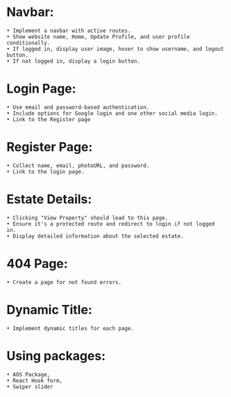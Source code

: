 # Navbar:

    • Implement a navbar with active routes.
    • Show website name, Home, Update Profile, and user profile conditionally.
    • If logged in, display user image, hover to show username, and logout button.
    • If not logged in, display a login button.

# Login Page:

    • Use email and password-based authentication.
    • Include options for Google login and one other social media login.
    • Link to the Register page

# Register Page:

    • Collect name, email, photoURL, and password.
    • Link to the login page.

# Estate Details:

    • Clicking "View Property" should lead to this page.
    • Ensure it's a protected route and redirect to login if not logged in.
    • Display detailed information about the selected estate.

# 404 Page:

    • Create a page for not found errors.

# Dynamic Title:

    • Implement dynamic titles for each page.

# Using packages:

    • AOS Package,
    • React Hook form,
    • Swiper slider
